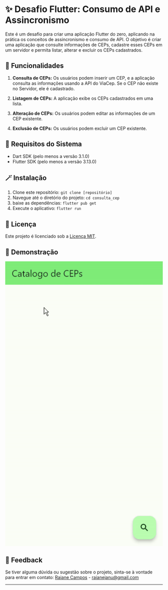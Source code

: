 # ✨ Desafio Flutter: Consumo de API e Assincronismo

Este é um desafio para criar uma aplicação Flutter do zero, aplicando na prática os conceitos de assincronismo e consumo de API. O objetivo é criar uma aplicação que consulte informações de CEPs, cadastre esses CEPs em um servidor e permita listar, alterar e excluir os CEPs cadastrados.

## 🧩 Funcionalidades

1. **Consulta de CEPs:** Os usuários podem inserir um CEP, e a aplicação consulta as informações usando a API do ViaCep. Se o CEP não existe no Servidor, ele é cadastrado.

2. **Listagem de CEPs:** A aplicação exibe os CEPs cadastrados em uma lista.

3. **Alteração de CEPs:** Os usuários podem editar as informações de um CEP existente.

4. **Exclusão de CEPs:** Os usuários podem excluir um CEP existente.


## 🚧 Requisitos do Sistema

- Dart SDK (pelo menos a versão 3.1.0)
- Flutter SDK (pelo menos a versão 3.13.0)


## 🪄 Instalação

1. Clone este repositório: `git clone [repositório]`
2. Navegue até o diretório do projeto: `cd consulta_cep`
3. baixe as dependências: `flutter pub get`
4. Execute o aplicativo: `flutter run`


## 📌 Licença

Este projeto é licenciado sob a [Licença MIT](https://opensource.org/licenses/MIT).

## 🎉 Demonstração

![Tela inicial](https://github.com/Raicamposs/dio-flutter-specialist/blob/main/consulta_cep/screenshots/screenshot.gif?raw=true "Tela inicial do App")

## 🚀 Feedback

Se tiver alguma dúvida ou sugestão sobre o projeto, sinta-se à vontade para entrar em contato:
[Raiane Campos](https://www.linkedin.com/in/raicamposs/) - raianejanu@gmail.com

---
